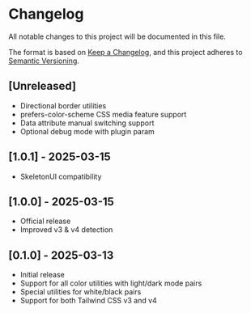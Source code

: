 # Changelog

All notable changes to this project will be documented in this file.

The format is based on [Keep a Changelog](https://keepachangelog.com/en/1.1.0/),
and this project adheres to [Semantic Versioning](https://semver.org/spec/v2.0.0.html).

## [Unreleased]

- Directional border utilities
- prefers-color-scheme CSS media feature support
- Data attribute manual switching support
- Optional debug mode with plugin param

## [1.0.1] - 2025-03-15

- SkeletonUI compatibility

## [1.0.0] - 2025-03-15

- Official release
- Improved v3 & v4 detection

## [0.1.0] - 2025-03-13

- Initial release
- Support for all color utilities with light/dark mode pairs
- Special utilities for white/black pairs 
- Support for both Tailwind CSS v3 and v4
